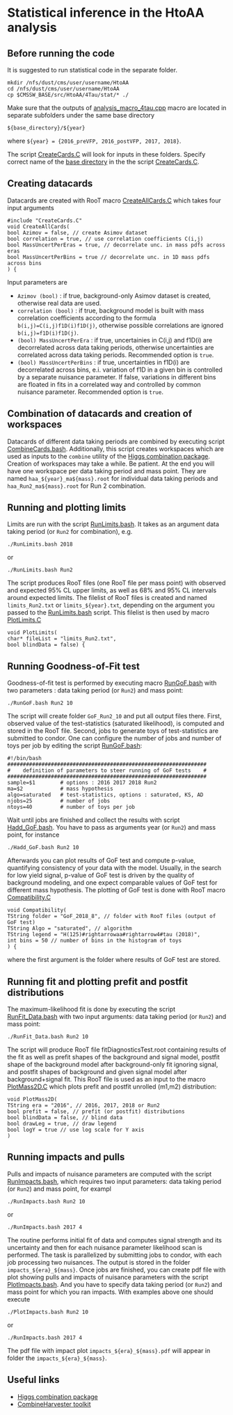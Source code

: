 # Statistical inference in the HtoAA analysis

## Before running the code
It is suggested to run statistical code in the separate folder.
```
mkdir /nfs/dust/cms/user/username/HtoAA
cd /nfs/dust/cms/user/username/HtoAA
cp $CMSSW_BASE/src/HtoAA/4Tau/stat/* ./
```

Make sure that the outputs of [analysis_macro_4tau.cpp](https://github.com/raspereza/HtoAA/blob/main/4Tau/bin/analysis_macro_4tau.cpp) macro are located in separate subfolders under the same base directory
```
${base_directory}/${year}
```

where `${year} = {2016_preVFP, 2016_postVFP, 2017, 2018}`.

The script [CreateCards.C](https://github.com/raspereza/HtoAA/blob/main/4Tau/stat/CreateAllCards.C) will look for inputs in these folders. Specify correct name of the [base directory](https://github.com/raspereza/HtoAA/blob/main/4Tau/stat/CreateCards.C#L314) in the the script [CreateCards.C](https://github.com/raspereza/HtoAA/blob/main/4Tau/stat/CreateCards.C).

## Creating datacards 

Datacards are created with RooT macro [CreateAllCards.C](https://github.com/raspereza/HtoAA/blob/main/4Tau/stat/CreateAllCards.C) which takes four input arguments
```
#include "CreateCards.C"
void CreateAllCards(
bool Azimov = false, // create Asimov dataset
bool correlation = true, // use correlation coefficients C(i,j)
bool MassUncertPerEras = true, // decorrelate unc. in mass pdfs across eras
bool MassUncertPerBins = true // decorrelate unc. in 1D mass pdfs across bins
) {
```

Input parameters are 

* `Azimov (bool)` : if true, background-only Asimov dataset is created, otherwise real data are used. 
* `correlation (bool)` : if true, background model is built with mass correlation coefficients according to the formula `b(i,j)=C(i,j)f1D(i)f1D(j)`, otherwise possible correlations are ignored `b(i,j)=f1D(i)f1D(j)`. 
* `(bool) MassUncertPerEra` : if true, uncertainies in C(i,j) and f1D(i) are decorrelated across data taking periods, otherwise uncertainties are correlated across data taking periods. Recommended option is `true`.
* `(bool) MassUncertPerBins` : if true, uncertainties in f1D(i) are decorrelated across bins, e.i. variation of f1D in a given bin is controlled by a separate nuisance parameter. If false, variations in different bins are floated in fits in a correlated way and controlled by common nuisance parameter. Recommended option is `true`. 

## Combination of datacards and creation of workspaces

Datacards of different data taking periods are combined by executing script [CombineCards.bash](https://github.com/raspereza/HtoAA/blob/main/4Tau/stat/CombineCards.bash). Additionally, this script creates workspaces which are used as inputs to the `combine` utility of the [Higgs combination package](http://cms-analysis.github.io/HiggsAnalysis-CombinedLimit). Creation of workspaces may take a while. Be patient. At the end you will have one workspace per data taking period and mass point. They are named `haa_${year}_ma${mass}.root` for individual data taking periods and `haa_Run2_ma${mass}.root` for Run 2 combination.

## Running and plotting limits

Limits are run with the script [RunLimits.bash](https://github.com/raspereza/HtoAA/blob/main/4Tau/stat/RunLimits.bash). It takes as an argument data taking period (or `Run2` for combination), e.g.
```
./RunLimits.bash 2018
```

or
```
./RunLimits.bash Run2
```

The script produces RooT files (one RooT file per mass point) with observed and expected 95% CL upper limits, as well as 68% and 95% CL intervals around expected limits. The filelist of RooT files is created and named `limits_Run2.txt` or `limits_${year}.txt`, depending on the argument you passed to the [RunLimits.bash](https://github.com/raspereza/HtoAA/blob/main/4Tau/stat/RunLimits.bash) script. This filelist is then used by macro [PlotLimits.C](https://github.com/raspereza/HtoAA/blob/main/4Tau/stat/PlotLimits.C) 
```
void PlotLimits(
char* fileList = "limits_Run2.txt",
bool blindData = false) {
```
  
## Running Goodness-of-Fit test   

Goodness-of-fit test is performed by executing macro [RunGoF.bash](https://github.com/raspereza/HtoAA/blob/main/4Tau/stat/RunGoF.bash) with two parameters : data taking period (or `Run2`) and mass point:
```
./RunGoF.bash Run2 10
```

The script will create folder `GoF_Run2_10` and put all output files there. First, observed value of the test-statistics (saturated likelihood), is computed and stored in the RooT file. Second, jobs to generate toys of test-statistics are submitted to condor. One can configure the number of jobs and number of toys per job by editing the script [RunGoF.bash](https://github.com/raspereza/HtoAA/blob/main/4Tau/stat/RunGoF.bash):
```
#!/bin/bash
################################################################
#    definition of parameters to steer running of GoF tests    #
################################################################
sample=$1        # options : 2016 2017 2018 Run2
ma=$2            # mass hypothesis
algo=saturated   # test-statistics, options : saturated, KS, AD 
njobs=25         # number of jobs 
ntoys=40         # number of toys per job

``` 

Wait until jobs are finished and collect the results with script [Hadd_GoF.bash](https://github.com/raspereza/HtoAA/blob/main/4Tau/stat/Hadd_GoF.bash). You have to pass as arguments year (or `Run2`) and mass point, for instance
```
./Hadd_GoF.bash Run2 10   
```

Afterwards you can plot results of GoF test and compute p-value, quantifying consistency of your data with the model. Usually, in the search for low yield signal, p-value of GoF test is driven by the quality of background modeling, and one expect comparable values of GoF test for different mass hypothesis. The plotting of GoF test is done with RooT macro [Compatibility.C](https://github.com/raspereza/HtoAA/blob/main/4Tau/stat/Compatibility.C)
```
void Compatibility(
TString folder = "GoF_2018_8", // folder with RooT files (output of GoF test)
TString Algo = "saturated", // algorithm
TString legend = "H(125)#rightarrowaa#rightarrow4#tau (2018)",
int bins = 50 // number of bins in the histogram of toys
) {
```

where the first argument is the folder where results of GoF test are stored.

## Running fit and plotting prefit and postfit distributions

The maximum-likelihood fit is done by executing the script [RunFit_Data.bash](https://github.com/raspereza/HtoAA/blob/main/4Tau/stat/RunFit_Data.bash) with two input arguments: data taking period (or `Run2`) and mass point:
```
./RunFit_Data.bash Run2 10
```

The script will produce RooT file fitDiagnosticsTest.root containing results of the fit as well as prefit shapes of the background and signal model, postfit shape of the background model after background-only fit ignoring signal, and postfit shapes of background and given signal model after background+signal fit. This RooT file is used as an input to the macro [PlotMass2D.C](https://github.com/raspereza/HtoAA/blob/main/4Tau/stat/PlotMass2D.C) which plots prefit and postfit unrolled (m1,m2) distribution:

```
void PlotMass2D(
TString era = "2016", // 2016, 2017, 2018 or Run2
bool prefit = false, // prefit (or postfit) distributions
bool blindData = false, // blind data
bool drawLeg = true, // draw legend
bool logY = true // use log scale for Y axis
) 
```

## Running impacts and pulls

Pulls and impacts of nuisance parameters are computed with the script 
[RunImpacts.bash](https://github.com/raspereza/HtoAA/blob/main/4Tau/stat/RunImpacts.bash), which requires two input parameters: data taking period (or `Run2`) and mass point, for exampl
```
./RunImpacts.bash Run2 10
```

or
```
./RunImpacts.bash 2017 4
```

The routine performs initial fit of data and computes signal strength and its uncertainty and then for each nuisance parameter likelihood scan is performed. The task is parallelized by submitting jobs to condor, with each job processing two nuisances. The output is stored in the folder `impacts_${era}_${mass}`. Once jobs are finished, you can create pdf file with plot showing pulls and impacts of nuisance parameters with the script [PlotImpacts.bash](https://github.com/raspereza/HtoAA/blob/main/4Tau/stat/PlotImpacts.bash). And you have to specify data taking period (or `Run2`) and mass point for which you ran impacts. With examples above one should execute
```
./PlotImpacts.bash Run2 10
```

or
```
./RunImpacts.bash 2017 4
```

The pdf file with impact plot `impacts_${era}_${mass}.pdf` will appear in folder the `impacts_${era}_${mass}`.    

## Useful links

* [Higgs combination package](http://cms-analysis.github.io/HiggsAnalysis-CombinedLimit)
* [CombineHarvester toolkit](https://cms-analysis.github.io/CombineHarvester/index.html) 




 